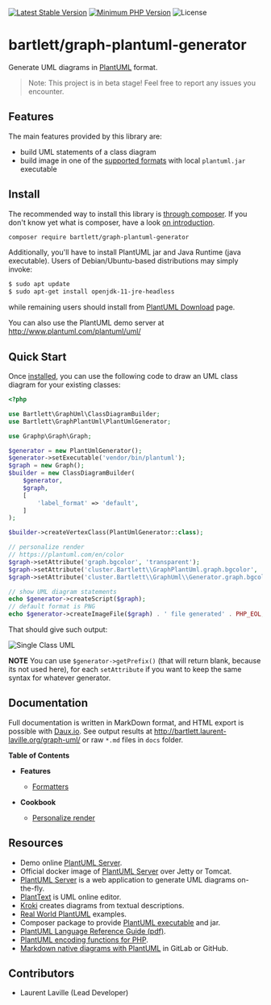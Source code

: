 [![Latest Stable Version](https://img.shields.io/packagist/v/bartlett/graph-plantuml-generator.svg?style=flat-square)](https://packagist.org/packages/bartlett/graph-plantuml-generator)
[![Minimum PHP Version](https://img.shields.io/badge/php-%3E%3D%207.1-8892BF.svg?style=flat-square)](https://php.net/)
![License](https://img.shields.io/github/license/llaville/graph-plantuml-generator)

# bartlett/graph-plantuml-generator

Generate UML diagrams in [PlantUML](https://plantuml.com/) format.

> Note: This project is in beta stage! Feel free to report any issues you encounter.

## Features

The main features provided by this library are:

* build UML statements of a class diagram
* build image in one of the [supported formats](https://plantuml.com/en/command-line) with local `plantuml.jar` executable

## Install

The recommended way to install this library is [through composer](http://getcomposer.org).
If you don't know yet what is composer, have a look [on introduction](http://getcomposer.org/doc/00-intro.md).

```bash
composer require bartlett/graph-plantuml-generator
```

Additionally, you'll have to install PlantUML jar and Java Runtime (java executable).
Users of Debian/Ubuntu-based distributions may simply invoke:

```bash
$ sudo apt update
$ sudo apt-get install openjdk-11-jre-headless
```

while remaining users should install from [PlantUML Download](https://plantuml.com/fr/download) page.

You can also use the PlantUML demo server at http://www.plantuml.com/plantuml/uml/

## Quick Start

Once [installed](#install), you can use the following code to draw an UML class
diagram for your existing classes:

```php
<?php

use Bartlett\GraphUml\ClassDiagramBuilder;
use Bartlett\GraphPlantUml\PlantUmlGenerator;

use Graphp\Graph\Graph;

$generator = new PlantUmlGenerator();
$generator->setExecutable('vendor/bin/plantuml');
$graph = new Graph();
$builder = new ClassDiagramBuilder(
    $generator,
    $graph,
    [
        'label_format' => 'default',
    ]
);

$builder->createVertexClass(PlantUmlGenerator::class);

// personalize render
// https://plantuml.com/en/color
$graph->setAttribute('graph.bgcolor', 'transparent');
$graph->setAttribute('cluster.Bartlett\\GraphPlantUml.graph.bgcolor', 'lightsteelblue');
$graph->setAttribute('cluster.Bartlett\\GraphUml\\Generator.graph.bgcolor', 'SteelBlue');

// show UML diagram statements
echo $generator->createScript($graph);
// default format is PNG
echo $generator->createImageFile($graph) . ' file generated' . PHP_EOL;
```

That should give such output:

![Single Class UML](./docs/single_class.png)

**NOTE** You can use `$generator->getPrefix()` (that will return blank, because its not used here),
for each `setAttribute` if you want to keep the same syntax for whatever generator.

## Documentation

Full documentation is written in MarkDown format, and HTML export is possible with [Daux.io](https://github.com/dauxio/daux.io).
See output results at http://bartlett.laurent-laville.org/graph-uml/ or raw `*.md` files in `docs` folder.

**Table of Contents**

* **Features**
  - [Formatters](docs/01_Features/Formatters.md)

* **Cookbook**
  - [Personalize render](docs/02_Cookbook/Draw_App_Logo.md)

## Resources

* Demo online [PlantUML Server](http://www.plantuml.com/plantuml/uml/).
* Official docker image of [PlantUML Server](https://hub.docker.com/r/plantuml/plantuml-server/) over Jetty or Tomcat.
* [PlantUML Server](https://github.com/plantuml/plantuml-server) is a web application to generate UML diagrams on-the-fly.
* [PlantText](https://www.planttext.com/) is UML online editor.
* [Kroki](https://github.com/yuzutech/kroki) creates diagrams from textual descriptions.
* [Real World PlantUML](https://real-world-plantuml.com/) examples.
* Composer package to provide [PlantUML executable](https://github.com/Jawira/plantuml) and jar.
* [PlantUML Language Reference Guide (pdf)](http://plantuml.com/PlantUML_Language_Reference_Guide.pdf).
* [PlantUML encoding functions for PHP](https://github.com/jawira/plantuml-encoding).
* [Markdown native diagrams with PlantUML](https://blog.anoff.io/2018-07-31-diagrams-with-plantuml/) in GitLab or GitHub.

## Contributors

* Laurent Laville (Lead Developer)

